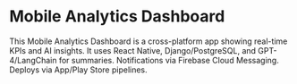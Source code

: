 # Mobile Analytics Dashboard
This Mobile Analytics Dashboard is a cross-platform app showing real-time KPIs and AI insights. It uses React Native, Django/PostgreSQL, and GPT-4/LangChain for summaries. Notifications via Firebase Cloud Messaging. Deploys via App/Play Store pipelines.
